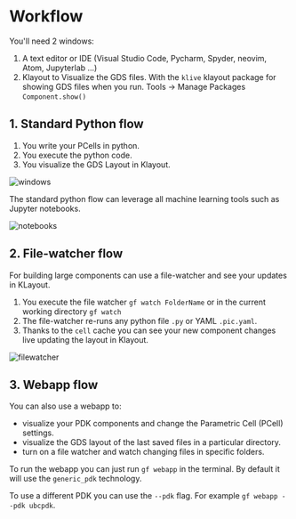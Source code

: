 # Workflow

You'll need 2 windows:

1. A text editor or IDE (Visual Studio Code, Pycharm, Spyder, neovim, Atom, Jupyterlab ...)
2. Klayout to Visualize the GDS files. With the `klive` klayout package for showing GDS files when you run. Tools -> Manage Packages `Component.show()`

## 1. Standard Python flow

1. You write your PCells in python.
2. You execute the python code.
3. You visualize the GDS Layout in Klayout.

![windows](https://i.imgur.com/ZHEAotn.png)

The standard python flow can leverage all machine learning tools such as Jupyter notebooks.

![notebooks](https://i.imgur.com/jORMG3V.png)

## 2. File-watcher flow

For building large components can use a file-watcher and see your updates in KLayout.

1. You execute the file watcher `gf watch FolderName` or in the current working directory `gf watch`
2. The file-watcher re-runs any python file `.py` or YAML `.pic.yaml`.
3. Thanks to the `cell` cache you can see your new component changes live updating the layout in Klayout.

![filewatcher](https://i.imgur.com/DNWgVRp.png)

## 3. Webapp flow

You can also use a webapp to:

- visualize your PDK components and change the Parametric Cell (PCell) settings.
- visualize the GDS layout of the last saved files in a particular directory.
- turn on a file watcher and watch changing files in specific folders.

To run the webapp you can just run `gf webapp` in the terminal. By default it will use the `generic_pdk` technology.

To use a different PDK you can use the `--pdk` flag. For example `gf webapp --pdk ubcpdk`.
